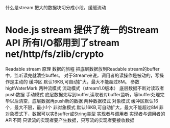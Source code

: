 什么是stream
把大的数据块切分成小段，缓缓流动

Node.js stream
提供了统一的Stream API
所有I/O都用到了stream
net/http/fs/zlib/crypto
=============================
Readable stream 原理
数据的旅程
  把底层数据放到Readable stream的buffer中，监听读完就清空buffer。
  对于Stream来说，调用者的读操作是被动的，写操作是主动的
缓冲区
  默认16KB,可自动扩大，最大不能超过8M。
  参数highWaterMark
两种流模式
  流动模式（stream1.0版本）
    底层数据不断对读取者push数据
  手动模式
    底层数据先写到buffer,读取者对buffer监听，等buffer处理完毕以后清空，底层数据再push新的数据
两种数据模式
  对象模式
    缓冲区默认16个，最大不限，最小1个
  非对象模式
    默认16KB,可自动扩大，最大不能超过8M
  非对象模式下，数据可以实Bsuffer或String类型
实现者与调用者
  实现者与调用者的API不同
  只读流的实现者要产生数据，只写流的实现者要接收数据
